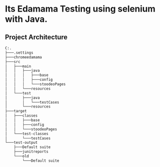 # Its Edamama Testing using selenium with Java.

## Project Architecture 

```bash
C:.
├───.settings
├───chromeedamama
├───src
│   ├───main
│   │   ├───java
│   │   │   ├───base
│   │   │   ├───config
│   │   │   └───stoodeoPages
│   │   └───resources
│   └───test
│       ├───java
│       │   └───testCases
│       └───resources
├───target
│   ├───classes
│   │   ├───base
│   │   ├───config
│   │   └───stoodeoPages
│   └───test-classes
│       └───testCases
└───test-output
    ├───Default suite
    ├───junitreports
    └───old
        └───Default suite
```
